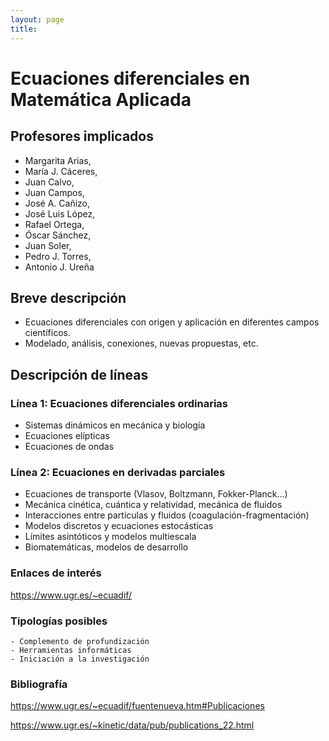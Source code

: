 ```yaml
---
layout: page
title: 
---
```


# Ecuaciones diferenciales en Matemática Aplicada

## Profesores implicados
- Margarita Arias, 
- María J. Cáceres, 
- Juan Calvo, 
- Juan Campos, 
- José A. Cañizo, 
- José Luis López, 
- Rafael Ortega, 
- Óscar Sánchez, 
- Juan Soler, 
- Pedro J. Torres, 
- Antonio J. Ureña

## Breve descripción
- Ecuaciones diferenciales con origen y aplicación en diferentes campos científicos. 
- Modelado, análisis, conexiones, nuevas propuestas, etc.


## Descripción de líneas
### Línea 1: Ecuaciones diferenciales ordinarias
-	Sistemas dinámicos en mecánica y biología
- Ecuaciones elípticas
-	Ecuaciones de ondas

### Línea 2: Ecuaciones en derivadas parciales
-	Ecuaciones de transporte (Vlasov, Boltzmann, Fokker-Planck…)
-	Mecánica cinética, cuántica y relatividad, mecánica de fluidos
-	Interacciones entre partículas y fluidos (coagulación-fragmentación)
-	Modelos discretos y ecuaciones estocásticas
-	Límites asintóticos y modelos multiescala 
-	Biomatemáticas, modelos de desarrollo


### Enlaces de interés
<https://www.ugr.es/~ecuadif/>

### Tipologías posibles
	- Complemento de profundización
	- Herramientas informáticas
	- Iniciación a la investigación


### Bibliografía
<https://www.ugr.es/~ecuadif/fuentenueva.htm#Publicaciones>

<https://www.ugr.es/~kinetic/data/pub/publications_22.html>
